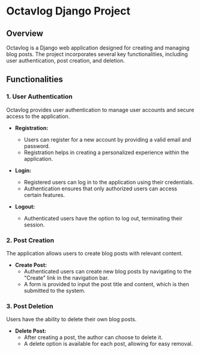 # Octavlog Django Project

## Overview

Octavlog is a Django web application designed for creating and managing blog posts. The project incorporates several key functionalities, including user authentication, post creation, and deletion.

## Functionalities

### 1. User Authentication

Octavlog provides user authentication to manage user accounts and secure access to the application.

- **Registration:**
  - Users can register for a new account by providing a valid email and password.
  - Registration helps in creating a personalized experience within the application.

- **Login:**
  - Registered users can log in to the application using their credentials.
  - Authentication ensures that only authorized users can access certain features.

- **Logout:**
  - Authenticated users have the option to log out, terminating their session.

### 2. Post Creation

The application allows users to create blog posts with relevant content.

- **Create Post:**
  - Authenticated users can create new blog posts by navigating to the "Create" link in the navigation bar.
  - A form is provided to input the post title and content, which is then submitted to the system.

### 3. Post Deletion

Users have the ability to delete their own blog posts.

- **Delete Post:**
  - After creating a post, the author can choose to delete it.
  - A delete option is available for each post, allowing for easy removal.